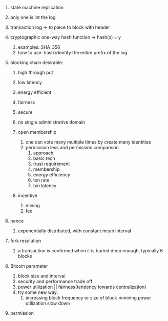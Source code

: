 1. state machine replication
2. only one is int the log
3. transaction log => to piece to block with header
4. cryptographic one-way hash function => hash(x) = y
    1. examples: SHA_356
    2. how to use: hash identify the entire prefix of the log
5. blocking chain desirable:
    1. high through put
    2. low latency
    3. energy efficient
    4. fairness
    5. secure
    6. no single administrative domain
    7. open membership
        1. one can vote many multiple times by create many identities
        2. permission less and permission comparison
            1. approach
            2. basic tech
            3. trust requirement
            4. membership
            5. energy efficiency
            6. txn rate
            7. txn latency

    8. incentive
        1. mining
        2. fee

6. nonce
    1. exponentially distributed, with constant mean interval
7. fork resolution
    1. a transaction is confirmed when it is buried deep enough, typically 6 blocks
8. Bitcoin parameter
    1. block size and interval 
    2. security and performance trade off
    3. power utilization || fairness(tendency towards centralization)
    4. try some new way:
        1. increasing block frequency or size of block =>mining power utilization slow down
9. permission 
